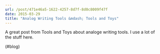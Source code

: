 ```yaml
---
url: /post/471e46a5-1622-4257-8d7f-8d0c8009f47f
date: 2015-03-29
title: "Analog Writing Tools &mdash; Tools and Toys"
---
```


A great post from Tools and Toys about analoge writing tools. I use a lot of the stuff here.



(#blog)